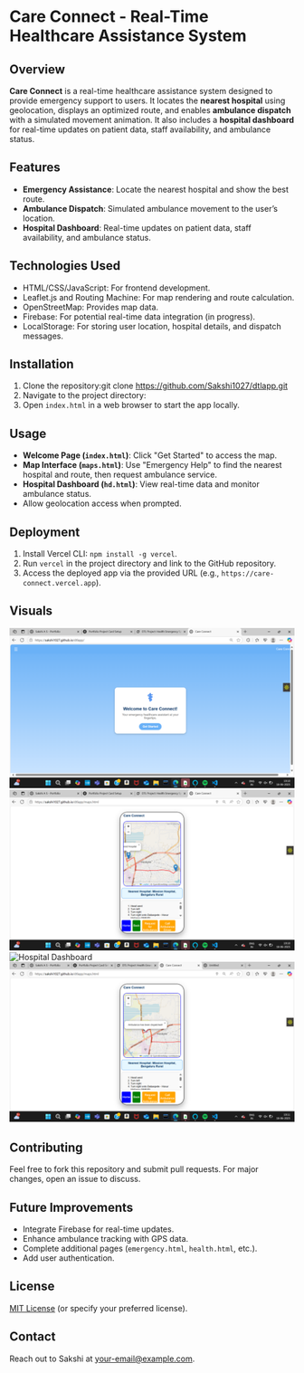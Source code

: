 # Care Connect - Real-Time Healthcare Assistance System

## Overview
**Care Connect** is a real-time healthcare assistance system designed to provide emergency support to users. It locates the **nearest hospital** using geolocation, displays an optimized route, and enables **ambulance dispatch** with a simulated movement animation. It also includes a **hospital dashboard** for real-time updates on patient data, staff availability, and ambulance status.

## Features
- **Emergency Assistance**: Locate the nearest hospital and show the best route.
- **Ambulance Dispatch**: Simulated ambulance movement to the user’s location.
- **Hospital Dashboard**: Real-time updates on patient data, staff availability, and ambulance status.

## Technologies Used
- HTML/CSS/JavaScript: For frontend development.
- Leaflet.js and Routing Machine: For map rendering and route calculation.
- OpenStreetMap: Provides map data.
- Firebase: For potential real-time data integration (in progress).
- LocalStorage: For storing user location, hospital details, and dispatch messages.

## Installation
1. Clone the repository:git clone https://github.com/Sakshi1027/dtlapp.git
2. Navigate to the project directory:
3. Open `index.html` in a web browser to start the app locally.

## Usage
- **Welcome Page (`index.html`)**: Click "Get Started" to access the map.
- **Map Interface (`maps.html`)**: Use "Emergency Help" to find the nearest hospital and route, then request ambulance service.
- **Hospital Dashboard (`hd.html`)**: View real-time data and monitor ambulance status.
- Allow geolocation access when prompted.

## Deployment
1. Install Vercel CLI: `npm install -g vercel`.
2. Run `vercel` in the project directory and link to the GitHub repository.
3. Access the deployed app via the provided URL (e.g., `https://care-connect.vercel.app`).

## Visuals
![Welcome Screen](./home.png.png)
![Map Interface](./maps.png.png)
![Hospital Dashboard](./hospital_dashboard.png)
![Ambulance dispatch](./ambulance.png.png)

## Contributing
Feel free to fork this repository and submit pull requests. For major changes, open an issue to discuss.

## Future Improvements
- Integrate Firebase for real-time updates.
- Enhance ambulance tracking with GPS data.
- Complete additional pages (`emergency.html`, `health.html`, etc.).
- Add user authentication.

## License
[MIT License](LICENSE) (or specify your preferred license).

## Contact
Reach out to Sakshi at [your-email@example.com](mailto:your-email@example.com).
